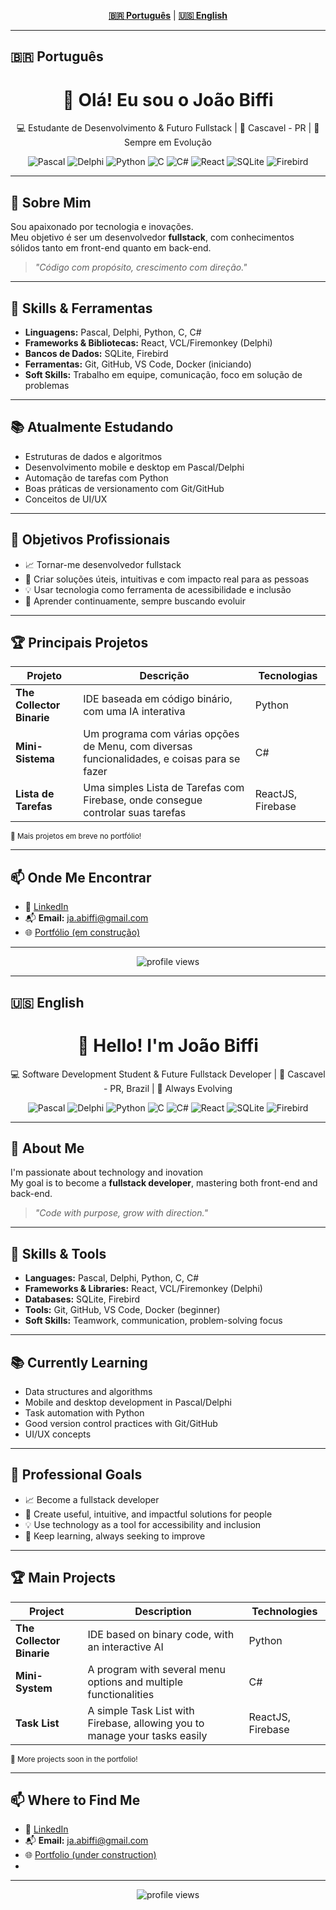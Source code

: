 <!-- README multilíngue com abas para PT-BR e EN -->

<!-- TABS HEADER -->
<p align="center">
  <a href="#pt-br"><b>🇧🇷 Português</b></a> |
  <a href="#en"><b>🇺🇸 English</b></a>
</p>

---

## <a id="pt-br">🇧🇷 Português</a>

<h1 align="center">👋 Olá! Eu sou o João Biffi</h1>
<p align="center">💻 Estudante de Desenvolvimento & Futuro Fullstack | 📍 Cascavel - PR | 🧠 Sempre em Evolução</p>

<p align="center">
  <img src="https://img.shields.io/badge/-Pascal-35495E?style=for-the-badge&logo=delphi&logoColor=white" alt="Pascal"/>
  <img src="https://img.shields.io/badge/-Delphi-EC1C24?style=for-the-badge&logo=delphi&logoColor=white" alt="Delphi"/>
  <img src="https://img.shields.io/badge/-Python-3776AB?style=for-the-badge&logo=python&logoColor=white" alt="Python"/>
  <img src="https://img.shields.io/badge/-C-00599C?style=for-the-badge&logo=c&logoColor=white" alt="C"/>
  <img src="https://img.shields.io/badge/-CSharp-239120?style=for-the-badge&logo=csharp&logoColor=white" alt="C#"/>
  <img src="https://img.shields.io/badge/-React-61DAFB?style=for-the-badge&logo=react&logoColor=white" alt="React"/>
  <img src="https://img.shields.io/badge/-SQLite-003B57?style=for-the-badge&logo=sqlite&logoColor=white" alt="SQLite"/>
  <img src="https://img.shields.io/badge/-Firebird-E31B23?style=for-the-badge&logo=firebird&logoColor=white" alt="Firebird"/>
</p>

---

## 🚀 Sobre Mim

Sou apaixonado por tecnologia e inovações.<br>
Meu objetivo é ser um desenvolvedor **fullstack**, com conhecimentos sólidos tanto em front-end quanto em back-end.

> _"Código com propósito, crescimento com direção."_

---

## 🧠 Skills & Ferramentas

- **Linguagens:** Pascal, Delphi, Python, C, C#
- **Frameworks & Bibliotecas:** React, VCL/Firemonkey (Delphi)
- **Bancos de Dados:** SQLite, Firebird
- **Ferramentas:** Git, GitHub, VS Code, Docker (iniciando)
- **Soft Skills:** Trabalho em equipe, comunicação, foco em solução de problemas

---

## 📚 Atualmente Estudando

- Estruturas de dados e algoritmos
- Desenvolvimento mobile e desktop em Pascal/Delphi
- Automação de tarefas com Python
- Boas práticas de versionamento com Git/GitHub
- Conceitos de UI/UX

---

## 🎯 Objetivos Profissionais

- 📈 Tornar-me desenvolvedor fullstack
- 🧩 Criar soluções úteis, intuitivas e com impacto real para as pessoas
- 💡 Usar tecnologia como ferramenta de acessibilidade e inclusão
- 🌱 Aprender continuamente, sempre buscando evoluir

---

## 🏆 Principais Projetos

| Projeto         | Descrição                                       | Tecnologias              |
|-----------------|------------------------------------------------|--------------------------|
| **The Collector Binarie** | IDE baseada em código binário, com uma IA interativa | Python        |
| **Mini-Sistema**     | Um programa com várias opções de Menu, com diversas funcionalidades, e coisas para se fazer  | C#           |
| **Lista de Tarefas**    | Uma simples Lista de Tarefas com Firebase, onde consegue controlar suas tarefas               | ReactJS, Firebase  |

<sup>🔗 Mais projetos em breve no portfólio!</sup>

---

## 📫 Onde Me Encontrar

- 💼 [LinkedIn](www.linkedin.com/in/joão-antonio-biffi-165ba136a)
- 📬 **Email:** ja.abiffi@gmail.com
- 🌐 [Portfólio (em construção)](https://joaobiffi.dev) <!-- Atualize quando disponível -->
---

<p align="center">
  <img src="https://komarev.com/ghpvc/?username=JoaoAntonio08&style=flat-square" alt="profile views"/>
</p>

---

## <a id="en">🇺🇸 English</a>

<h1 align="center">👋 Hello! I'm João Biffi</h1>
<p align="center">💻 Software Development Student & Future Fullstack Developer | 📍 Cascavel - PR, Brazil | 🧠 Always Evolving</p>

<p align="center">
  <img src="https://img.shields.io/badge/-Pascal-35495E?style=for-the-badge&logo=delphi&logoColor=white" alt="Pascal"/>
  <img src="https://img.shields.io/badge/-Delphi-EC1C24?style=for-the-badge&logo=delphi&logoColor=white" alt="Delphi"/>
  <img src="https://img.shields.io/badge/-Python-3776AB?style=for-the-badge&logo=python&logoColor=white" alt="Python"/>
  <img src="https://img.shields.io/badge/-C-00599C?style=for-the-badge&logo=c&logoColor=white" alt="C"/>
  <img src="https://img.shields.io/badge/-CSharp-239120?style=for-the-badge&logo=csharp&logoColor=white" alt="C#"/>
  <img src="https://img.shields.io/badge/-React-61DAFB?style=for-the-badge&logo=react&logoColor=white" alt="React"/>
  <img src="https://img.shields.io/badge/-SQLite-003B57?style=for-the-badge&logo=sqlite&logoColor=white" alt="SQLite"/>
  <img src="https://img.shields.io/badge/-Firebird-E31B23?style=for-the-badge&logo=firebird&logoColor=white" alt="Firebird"/>
</p>

---

## 🚀 About Me

I'm passionate about technology and inovation<br>
My goal is to become a **fullstack developer**, mastering both front-end and back-end.

> _"Code with purpose, grow with direction."_

---

## 🧠 Skills & Tools

- **Languages:** Pascal, Delphi, Python, C, C#
- **Frameworks & Libraries:** React, VCL/Firemonkey (Delphi)
- **Databases:** SQLite, Firebird
- **Tools:** Git, GitHub, VS Code, Docker (beginner)
- **Soft Skills:** Teamwork, communication, problem-solving focus

---

## 📚 Currently Learning

- Data structures and algorithms
- Mobile and desktop development in Pascal/Delphi
- Task automation with Python
- Good version control practices with Git/GitHub
- UI/UX concepts

---

## 🎯 Professional Goals

- 📈 Become a fullstack developer
- 🧩 Create useful, intuitive, and impactful solutions for people
- 💡 Use technology as a tool for accessibility and inclusion
- 🌱 Keep learning, always seeking to improve

---

## 🏆 Main Projects

| Project               | Description                                                                     | Technologies         |
|-----------------------|---------------------------------------------------------------------------------|----------------------|
| **The Collector Binarie** | IDE based on binary code, with an interactive AI                                 | Python               |
| **Mini-System**           | A program with several menu options and multiple functionalities                 | C#                   |
| **Task List**             | A simple Task List with Firebase, allowing you to manage your tasks easily       | ReactJS, Firebase    |

<sup>🔗 More projects soon in the portfolio!</sup>

---

## 📫 Where to Find Me

- 💼 [LinkedIn](www.linkedin.com/in/joão-antonio-biffi-165ba136a)
- 📬 **Email:** ja.abiffi@gmail.com
- 🌐 [Portfolio (under construction)](https://joaobiffi.dev) <!-- Update when available -->
- 
---

<p align="center">
  <img src="https://komarev.com/ghpvc/?username=JoaoAntonio08&style=flat-square" alt="profile views"/>
</p>
